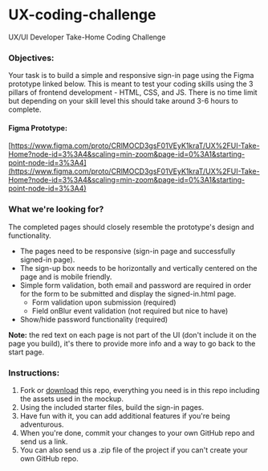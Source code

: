 # UX-coding-challenge

UX/UI Developer Take-Home Coding Challenge

### Objectives:

Your task is to build a simple and responsive sign-in page using the Figma prototype linked below. This is meant to test your coding skills using the 3 pillars of frontend development - HTML, CSS, and JS. There is no time limit but depending on your skill level this should take around 3-6 hours to complete.

#### Figma Prototype:

[https://www.figma.com/proto/CRlMOCD3gsF01VEyK1kraT/UX%2FUI-Take-Home?node-id=3%3A4&scaling=min-zoom&page-id=0%3A1&starting-point-node-id=3%3A4](https://www.figma.com/proto/CRlMOCD3gsF01VEyK1kraT/UX%2FUI-Take-Home?node-id=3%3A4&scaling=min-zoom&page-id=0%3A1&starting-point-node-id=3%3A4)

### What we're looking for?

The completed pages should closely resemble the prototype's design and functionality.

- The pages need to be responsive (sign-in page and successfully signed-in page).
- The sign-up box needs to be horizontally and vertically centered on the page and is mobile friendly.
- Simple form validation, both email and password are required in order for the form to be submitted and display the signed-in.html page.
  - Form validation upon submission (required)
  - Field onBlur event validation (not required but nice to have)
- Show/hide password functionality (required)

**Note:** the red text on each page is not part of the UI (don't include it on the page you build), it's there to provide more info and a way to go back to the start page.

### Instructions:

1. Fork or [download](https://github.com/xtianares/UX-coding-challenge/archive/refs/heads/main.zip) this repo, everything you need is in this repo including the assets used in the mockup.
2. Using the included starter files, build the sign-in pages.
3. Have fun with it, you can add additional features if you're being adventurous.
4. When you're done, commit your changes to your own GitHub repo and send us a link.
5. You can also send us a .zip file of the project if you can't create your own GitHub repo.
